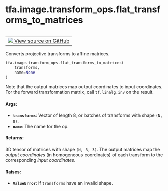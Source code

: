 <div itemscope itemtype="http://developers.google.com/ReferenceObject">
<meta itemprop="name" content="tfa.image.transform_ops.flat_transforms_to_matrices" />
<meta itemprop="path" content="Stable" />
</div>

# tfa.image.transform_ops.flat_transforms_to_matrices


<table class="tfo-notebook-buttons tfo-api" align="left">

<td>
  <a target="_blank" href="https://github.com/tensorflow/addons/tree/r0.5/tensorflow_addons/image/transform_ops.py#L132-L163">
    <img src="https://www.tensorflow.org/images/GitHub-Mark-32px.png" />
    View source on GitHub
  </a>
</td></table>



Converts projective transforms to affine matrices.

``` python
tfa.image.transform_ops.flat_transforms_to_matrices(
    transforms,
    name=None
)
```



<!-- Placeholder for "Used in" -->

Note that the output matrices map output coordinates to input coordinates.
For the forward transformation matrix, call `tf.linalg.inv` on the result.

#### Args:


* <b>`transforms`</b>: Vector of length 8, or batches of transforms with shape
  `(N, 8)`.
* <b>`name`</b>: The name for the op.


#### Returns:

3D tensor of matrices with shape `(N, 3, 3)`. The output matrices map the
  *output coordinates* (in homogeneous coordinates) of each transform to
  the corresponding *input coordinates*.



#### Raises:


* <b>`ValueError`</b>: If `transforms` have an invalid shape.